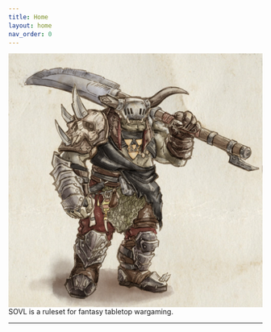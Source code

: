 ```yaml
---
title: Home
layout: home
nav_order: 0
---
```


<img style="float: right;" src="assets/images/warchief.png">


SOVL is a ruleset for fantasy tabletop wargaming. 

----

[use this template]: https://github.com/just-the-docs/just-the-docs-template/generate
